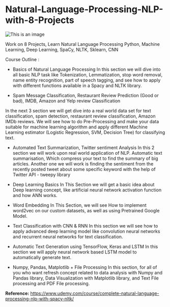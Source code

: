# Natural-Language-Processing-NLP-with-8-Projects


![This is an image](https://myoctocat.com/assets/images/base-octocat.svg)





Work on 8 Projects, Learn Natural Language Processing Python, Machine Learning, Deep Learning, SpaCy, NLTK, Sklearn, CNN


Course Outline :


- Basics of Natural Language Processing In this section we will dive into all basic NLP task like Tokenization, Lemmatization, stop word removal, name entity   recognition, part of speech tagging, and see how to apply with different functions available in a  Spacy and NLTK library.



- Spam Message Classification,  Restaurant Review Prediction (Good or bad),  IMDB, Amazon and Yelp review Classification


In the next 3 section we will get dive into a real world data set for text classification, spam detection, restaurant review classification, Amazon IMDb reviews. We will see how to do Pre-Processing and make your data suitable for machine learning algorithm and apply different Machine Learning estimator (Logistic Regression, SVM, Decision Tree) for classifying text.



- Automated Text Summarization,  Twitter sentiment Analysis In this 2 section we will work upon real world application of NLP. Automatic text summarisation, Which compress your text to find the summary of big articles. Another one we will work is finding the sentiment from the recently posted tweet about some specific keyword with the help of Twitter API - tweepy library



- Deep Learning Basics In This Section we will get a basic idea about Deep learning concept, like artificial neural network activation function and how ANN works.



- Word Embedding In This Section, we will see How to implement word2vec on our custom datasets, as well as using Pretrained Google Model.



- Text Classification with CNN & RNN In this section we will see how to apply advanced deep learning model like convolution neural networks and recurrent neural networks for text classification.



- Automatic Text Generation using TensorFlow, Keras and LSTM In this section we will apply neural network based LSTM model to automatically generate text.



- Numpy, Pandas, Matplotlib + File Processing In this section, for all of you who want refresh concept related to data analysis with Numpy and Pandas library, Data Visualization with Matplotlib library, and Text File processing and PDF File processing.


**Reference:** https://www.udemy.com/course/complete-natural-language-processing-nlp-with-spacy-nltk/
